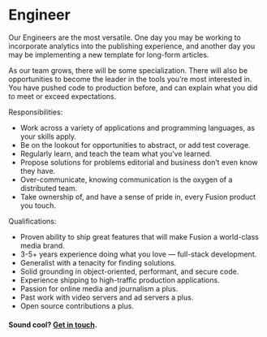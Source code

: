 # Engineer

Our Engineers are the most versatile. One day you may be working to incorporate analytics into the publishing experience, and another day you may be implementing a new template for long-form articles.

As our team grows, there will be some specialization. There will also be opportunities to become the leader in the tools you’re most interested in. You have pushed code to production before, and can explain what you did to meet or exceed expectations.

Responsibilities:
- Work across a variety of applications and programming languages, as your skills apply.
- Be on the lookout for opportunities to abstract, or add test coverage.
- Regularly learn, and teach the team what you’ve learned.
- Propose solutions for problems editorial and business don’t even know they have.
- Over-communicate, knowing communication is the oxygen of a distributed team.
- Take ownership of, and have a sense of pride in, every Fusion product you touch.

Qualifications:
- Proven ability to ship great features that will make Fusion a world-class media brand.
- 3-5+ years experience doing what you love — full-stack development.
- Generalist with a tenacity for finding solutions.
- Solid grounding in object-oriented, performant, and secure code.
- Experience shipping to high-traffic production applications.
- Passion for online media and journalism a plus.
- Past work with video servers and ad servers a plus.
- Open source contributions a plus.

#### Sound cool? [Get in touch](mailto:tech-jobs@fusion.net).
